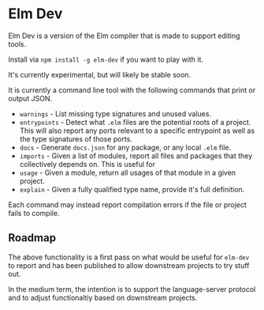 # Elm Dev

Elm Dev is a version of the Elm compiler that is made to support editing tools.

Install via `npm install -g elm-dev` if you want to play with it.

It's currently experimental, but will likely be stable soon.

It is currently a command line tool with the following commands that print or output JSON.

- `warnings` - List missing type signatures and unused values.
- `entrypoints` - Detect what `.elm` files are the potential roots of a project. This will also report any ports relevant to a specific entrypoint as well as the type signatures of those ports.
- `docs` - Generate `docs.json` for any package, or any local `.elm` file.
- `imports` - Given a list of modules, report all files and packages that they collectively depends on. This is useful for
- `usage` - Given a module, return all usages of that module in a given project.
- `explain` - Given a fully qualified type name, provide it's full definition.

Each command may instead report compilation errors if the file or project fails to compile.

## Roadmap

The above functionality is a first pass on what would be useful for `elm-dev` to report and has been published to allow downstream projects to try stuff out.

In the medium term, the intention is to support the language-server protocol and to adjust functionaltiy based on downstream projects.
